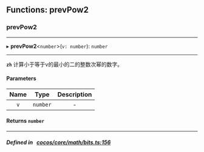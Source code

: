 ## Functions: prevPow2

### prevPow2


___
▸ **prevPow2**<`number`\>(`v: number`): `number`
___


**`zh`** 计算小于等于v的最小的二的整数次幂的数字。




#### Parameters

| Name | Type | Description |
| :------: | :------: | :------: |
| `v` | `number` | - |

#### Returns `number` 
___


##### Defined in &nbsp;   [cocos/core/math/bits.ts:156](https://github.com/cocos-creator/engine/blob/c7bf6b8a9/cocos/core/math/bits.ts#L156)&nbsp;
